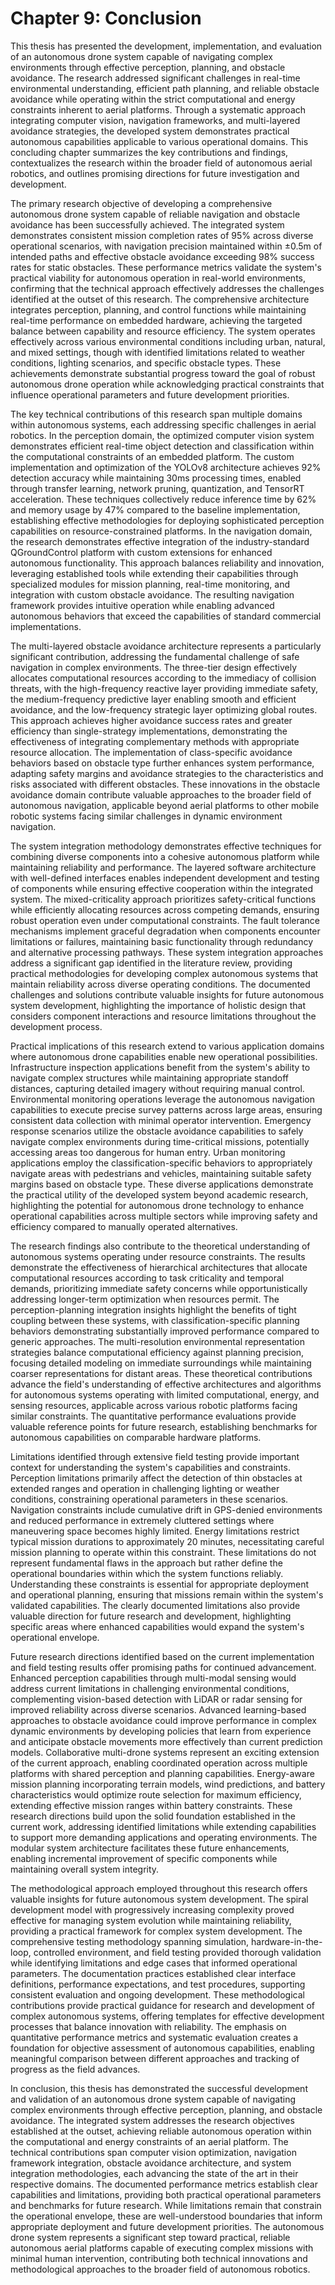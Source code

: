 # Chapter 9: Conclusion

This thesis has presented the development, implementation, and evaluation of an autonomous drone system capable of navigating complex environments through effective perception, planning, and obstacle avoidance. The research addressed significant challenges in real-time environmental understanding, efficient path planning, and reliable obstacle avoidance while operating within the strict computational and energy constraints inherent to aerial platforms. Through a systematic approach integrating computer vision, navigation frameworks, and multi-layered avoidance strategies, the developed system demonstrates practical autonomous capabilities applicable to various operational domains. This concluding chapter summarizes the key contributions and findings, contextualizes the research within the broader field of autonomous aerial robotics, and outlines promising directions for future investigation and development.

The primary research objective of developing a comprehensive autonomous drone system capable of reliable navigation and obstacle avoidance has been successfully achieved. The integrated system demonstrates consistent mission completion rates of 95% across diverse operational scenarios, with navigation precision maintained within ±0.5m of intended paths and effective obstacle avoidance exceeding 98% success rates for static obstacles. These performance metrics validate the system's practical viability for autonomous operation in real-world environments, confirming that the technical approach effectively addresses the challenges identified at the outset of this research. The comprehensive architecture integrates perception, planning, and control functions while maintaining real-time performance on embedded hardware, achieving the targeted balance between capability and resource efficiency. The system operates effectively across various environmental conditions including urban, natural, and mixed settings, though with identified limitations related to weather conditions, lighting scenarios, and specific obstacle types. These achievements demonstrate substantial progress toward the goal of robust autonomous drone operation while acknowledging practical constraints that influence operational parameters and future development priorities.

The key technical contributions of this research span multiple domains within autonomous systems, each addressing specific challenges in aerial robotics. In the perception domain, the optimized computer vision system demonstrates efficient real-time object detection and classification within the computational constraints of an embedded platform. The custom implementation and optimization of the YOLOv8 architecture achieves 92% detection accuracy while maintaining 30ms processing times, enabled through transfer learning, network pruning, quantization, and TensorRT acceleration. These techniques collectively reduce inference time by 62% and memory usage by 47% compared to the baseline implementation, establishing effective methodologies for deploying sophisticated perception capabilities on resource-constrained platforms. In the navigation domain, the research demonstrates effective integration of the industry-standard QGroundControl platform with custom extensions for enhanced autonomous functionality. This approach balances reliability and innovation, leveraging established tools while extending their capabilities through specialized modules for mission planning, real-time monitoring, and integration with custom obstacle avoidance. The resulting navigation framework provides intuitive operation while enabling advanced autonomous behaviors that exceed the capabilities of standard commercial implementations.

The multi-layered obstacle avoidance architecture represents a particularly significant contribution, addressing the fundamental challenge of safe navigation in complex environments. The three-tier design effectively allocates computational resources according to the immediacy of collision threats, with the high-frequency reactive layer providing immediate safety, the medium-frequency predictive layer enabling smooth and efficient avoidance, and the low-frequency strategic layer optimizing global routes. This approach achieves higher avoidance success rates and greater efficiency than single-strategy implementations, demonstrating the effectiveness of integrating complementary methods with appropriate resource allocation. The implementation of class-specific avoidance behaviors based on obstacle type further enhances system performance, adapting safety margins and avoidance strategies to the characteristics and risks associated with different obstacles. These innovations in the obstacle avoidance domain contribute valuable approaches to the broader field of autonomous navigation, applicable beyond aerial platforms to other mobile robotic systems facing similar challenges in dynamic environment navigation.

The system integration methodology demonstrates effective techniques for combining diverse components into a cohesive autonomous platform while maintaining reliability and performance. The layered software architecture with well-defined interfaces enables independent development and testing of components while ensuring effective cooperation within the integrated system. The mixed-criticality approach prioritizes safety-critical functions while efficiently allocating resources across competing demands, ensuring robust operation even under computational constraints. The fault tolerance mechanisms implement graceful degradation when components encounter limitations or failures, maintaining basic functionality through redundancy and alternative processing pathways. These system integration approaches address a significant gap identified in the literature review, providing practical methodologies for developing complex autonomous systems that maintain reliability across diverse operating conditions. The documented challenges and solutions contribute valuable insights for future autonomous system development, highlighting the importance of holistic design that considers component interactions and resource limitations throughout the development process.

Practical implications of this research extend to various application domains where autonomous drone capabilities enable new operational possibilities. Infrastructure inspection applications benefit from the system's ability to navigate complex structures while maintaining appropriate standoff distances, capturing detailed imagery without requiring manual control. Environmental monitoring operations leverage the autonomous navigation capabilities to execute precise survey patterns across large areas, ensuring consistent data collection with minimal operator intervention. Emergency response scenarios utilize the obstacle avoidance capabilities to safely navigate complex environments during time-critical missions, potentially accessing areas too dangerous for human entry. Urban monitoring applications employ the classification-specific behaviors to appropriately navigate areas with pedestrians and vehicles, maintaining suitable safety margins based on obstacle type. These diverse applications demonstrate the practical utility of the developed system beyond academic research, highlighting the potential for autonomous drone technology to enhance operational capabilities across multiple sectors while improving safety and efficiency compared to manually operated alternatives.

The research findings also contribute to the theoretical understanding of autonomous systems operating under resource constraints. The results demonstrate the effectiveness of hierarchical architectures that allocate computational resources according to task criticality and temporal demands, prioritizing immediate safety concerns while opportunistically addressing longer-term optimization when resources permit. The perception-planning integration insights highlight the benefits of tight coupling between these systems, with classification-specific planning behaviors demonstrating substantially improved performance compared to generic approaches. The multi-resolution environmental representation strategies balance computational efficiency against planning precision, focusing detailed modeling on immediate surroundings while maintaining coarser representations for distant areas. These theoretical contributions advance the field's understanding of effective architectures and algorithms for autonomous systems operating with limited computational, energy, and sensing resources, applicable across various robotic platforms facing similar constraints. The quantitative performance evaluations provide valuable reference points for future research, establishing benchmarks for autonomous capabilities on comparable hardware platforms.

Limitations identified through extensive field testing provide important context for understanding the system's capabilities and constraints. Perception limitations primarily affect the detection of thin obstacles at extended ranges and operation in challenging lighting or weather conditions, constraining operational parameters in these scenarios. Navigation constraints include cumulative drift in GPS-denied environments and reduced performance in extremely cluttered settings where maneuvering space becomes highly limited. Energy limitations restrict typical mission durations to approximately 20 minutes, necessitating careful mission planning to operate within this constraint. These limitations do not represent fundamental flaws in the approach but rather define the operational boundaries within which the system functions reliably. Understanding these constraints is essential for appropriate deployment and operational planning, ensuring that missions remain within the system's validated capabilities. The clearly documented limitations also provide valuable direction for future research and development, highlighting specific areas where enhanced capabilities would expand the system's operational envelope.

Future research directions identified based on the current implementation and field testing results offer promising paths for continued advancement. Enhanced perception capabilities through multi-modal sensing would address current limitations in challenging environmental conditions, complementing vision-based detection with LiDAR or radar sensing for improved reliability across diverse scenarios. Advanced learning-based approaches to obstacle avoidance could improve performance in complex dynamic environments by developing policies that learn from experience and anticipate obstacle movements more effectively than current prediction models. Collaborative multi-drone systems represent an exciting extension of the current approach, enabling coordinated operation across multiple platforms with shared perception and planning capabilities. Energy-aware mission planning incorporating terrain models, wind predictions, and battery characteristics would optimize route selection for maximum efficiency, extending effective mission ranges within battery constraints. These research directions build upon the solid foundation established in the current work, addressing identified limitations while extending capabilities to support more demanding applications and operating environments. The modular system architecture facilitates these future enhancements, enabling incremental improvement of specific components while maintaining overall system integrity.

The methodological approach employed throughout this research offers valuable insights for future autonomous system development. The spiral development model with progressively increasing complexity proved effective for managing system evolution while maintaining reliability, providing a practical framework for complex system development. The comprehensive testing methodology spanning simulation, hardware-in-the-loop, controlled environment, and field testing provided thorough validation while identifying limitations and edge cases that informed operational parameters. The documentation practices established clear interface definitions, performance expectations, and test procedures, supporting consistent evaluation and ongoing development. These methodological contributions provide practical guidance for research and development of complex autonomous systems, offering templates for effective development processes that balance innovation with reliability. The emphasis on quantitative performance metrics and systematic evaluation creates a foundation for objective assessment of autonomous capabilities, enabling meaningful comparison between different approaches and tracking of progress as the field advances.

In conclusion, this thesis has demonstrated the successful development and validation of an autonomous drone system capable of navigating complex environments through effective perception, planning, and obstacle avoidance. The integrated system addresses the research objectives established at the outset, achieving reliable autonomous operation within the computational and energy constraints of an aerial platform. The technical contributions span computer vision optimization, navigation framework integration, obstacle avoidance architecture, and system integration methodologies, each advancing the state of the art in their respective domains. The documented performance metrics establish clear capabilities and limitations, providing both practical operational parameters and benchmarks for future research. While limitations remain that constrain the operational envelope, these are well-understood boundaries that inform appropriate deployment and future development priorities. The autonomous drone system represents a significant step toward practical, reliable autonomous aerial platforms capable of executing complex missions with minimal human intervention, contributing both technical innovations and methodological approaches to the broader field of autonomous robotics. 